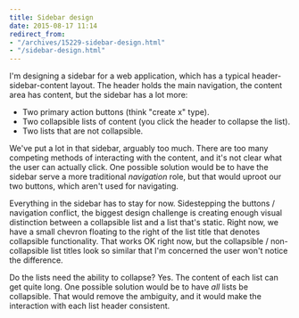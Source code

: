 ```yaml
---
title: Sidebar design
date: 2015-08-17 11:14
redirect_from:
- "/archives/15229-sidebar-design.html"
- "/sidebar-design.html"
---
```



I'm designing a sidebar for a web application, which has a typical header-sidebar-content layout. The header holds the main navigation, the content area has content, but the sidebar has a lot more: 

- Two primary action buttons (think "create x" type). 
- Two collapsible lists of content (you click the header to collapse the list). 
- Two lists that are not collapsible.

We've put a lot in that sidebar, arguably too much. There are too many competing methods of interacting with the content, and it's not clear what the user can actually click. One possible solution would be to have the sidebar serve a more traditional _navigation_ role, but that would uproot our two buttons, which aren't used for navigating. 

Everything in the sidebar has to stay for now. Sidestepping the buttons / navigation conflict, the biggest design challenge is creating enough visual distinction between a collapsible list and a list that's static. Right now, we have a small chevron floating to the right of the list title that denotes collapsible functionality. That works OK right now, but the collapsible / non-collapsible list titles look so similar that I'm concerned the user won't notice the difference. 

Do the lists need the ability to collapse? Yes. The content of each list can get quite long. One possible solution would be to have _all_ lists be collapsible. That would remove the ambiguity, and it would make the interaction with each list header consistent. 
